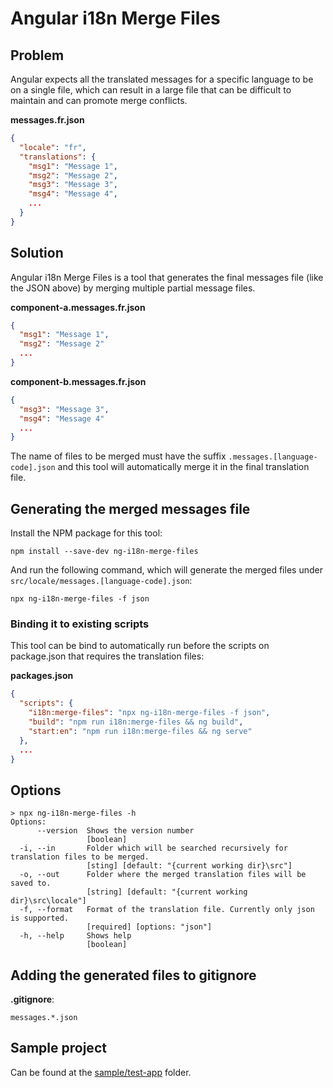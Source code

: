 # Angular i18n Merge Files

## Problem

Angular expects all the translated messages for a specific language to be on a single file, which can result in a large
file that can be difficult to maintain and can promote merge conflicts.

**messages.fr.json**

```json
{
  "locale": "fr",
  "translations": {
    "msg1": "Message 1",
    "msg2": "Message 2",
    "msg3": "Message 3",
    "msg4": "Message 4",
    ...
  }
}
```

## Solution

Angular i18n Merge Files is a tool that generates the final messages file (like the JSON above) by merging multiple
partial message files.

**component-a.messages.fr.json**

```json
{
  "msg1": "Message 1",
  "msg2": "Message 2"
  ...
}
```

**component-b.messages.fr.json**

```json
{
  "msg3": "Message 3",
  "msg4": "Message 4"
  ...
}
```

The name of files to be merged must have the suffix `.messages.[language-code].json` and this tool will automatically
merge it in the final translation file.

## Generating the merged messages file

Install the NPM package for this tool:

```
npm install --save-dev ng-i18n-merge-files
```

And run the following command, which will generate the merged files under `src/locale/messages.[language-code].json`:

```
npx ng-i18n-merge-files -f json
```

### Binding it to existing scripts

This tool can be bind to automatically run before the scripts on package.json that requires the translation files:

**packages.json**

```json
{
  "scripts": {
    "i18n:merge-files": "npx ng-i18n-merge-files -f json",
    "build": "npm run i18n:merge-files && ng build",
    "start:en": "npm run i18n:merge-files && ng serve"
  },
  ...
}
```

## Options

```
> npx ng-i18n-merge-files -h
Options:
      --version  Shows the version number
                 [boolean]
  -i, --in       Folder which will be searched recursively for translation files to be merged.                   
                 [sting] [default: "{current working dir}\src"]
  -o, --out      Folder where the merged translation files will be saved to.
                 [string] [default: "{current working dir}\src\locale"]
  -f, --format   Format of the translation file. Currently only json is supported.
                 [required] [options: "json"]
  -h, --help     Shows help
                 [boolean]
```

## Adding the generated files to gitignore
**.gitignore**:
```.gitignore
messages.*.json
```

## Sample project

Can be found at the [sample/test-app](./sample/test-app) folder.